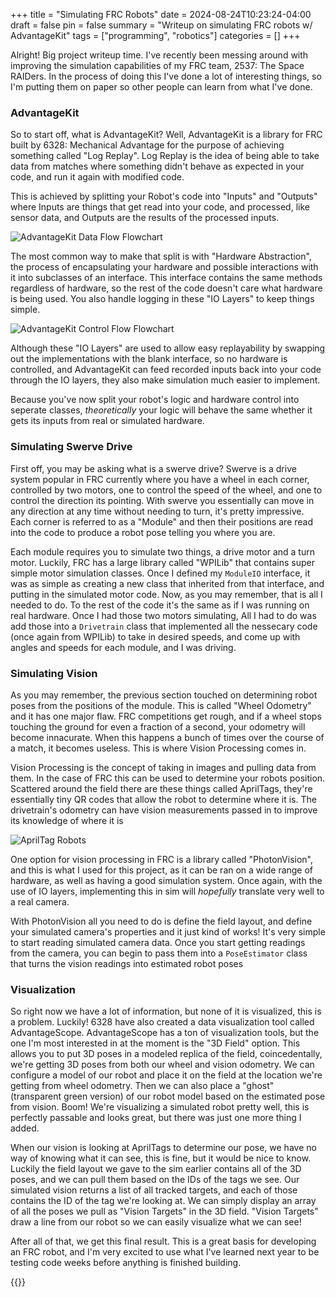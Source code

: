 +++
title = "Simulating FRC Robots"
date = 2024-08-24T10:23:24-04:00
draft = false
pin = false
summary = "Writeup on simulating FRC robots w/ AdvantageKit"
tags = ["programming", "robotics"]
categories = []
+++

Alright! Big project writeup time. I've recently been messing around with improving the simulation capabilities of my FRC team, 2537: The Space RAIDers. In the process of doing this I've done a lot of interesting things, so I'm putting them on paper so other people can learn from what I've done.

### AdvantageKit

So to start off, what is AdvantageKit? Well, AdvantageKit is a library for FRC built by 6328: Mechanical Advantage for the purpose of achieving something called "Log Replay".
Log Replay is the idea of being able to take data from matches where something didn't behave as expected in your code, and run it again with modified code. 

This is achieved by splitting your Robot's code into "Inputs" and "Outputs" where Inputs are things that get read into your code, and processed, like sensor data, and Outputs are the results of the processed inputs.

![AdvantageKit Data Flow Flowchart](log_replay_flow.png)

The most common way to make that split is with "Hardware Abstraction", the process of encapsulating your hardware and possible interactions with it into subclasses of an interface. This interface contains the same methods regardless of hardware, so the rest of the code doesn't care what hardware is being used. You also handle logging in these "IO Layers" to keep things simple.

![AdvantageKit Control Flow Flowchart](akit_control_flow.png)

Although these "IO Layers" are used to allow easy replayability by swapping out the implementations with the blank interface, so no hardware is controlled, and AdvantageKit can feed recorded inputs back into your code through the IO layers, they also make simulation much easier to implement. 

Because you've now split your robot's logic and hardware control into seperate classes, *theoretically* your logic will behave the same whether it gets its inputs from real or simulated hardware.

### Simulating Swerve Drive

First off, you may be asking what is a swerve drive? Swerve is a drive system popular in FRC currently where you have a wheel in each corner, controlled by two motors, one to control the speed of the wheel, and one to control the direction its pointing. With swerve you essentially can move in any direction at any time without needing to turn, it's pretty impressive. Each corner is referred to as a "Module" and then their positions are read into the code to produce a robot pose telling you where you are.

Each module requires you to simulate two things, a drive motor and a turn motor. Luckily, FRC has a large library called "WPILib" that contains super simple motor simulation classes. Once I defined my `ModuleIO` interface, it was as simple as creating a new class that inherited from that interface, and putting in the simulated motor code. Now, as you may remember, that is all I needed to do. To the rest of the code it's the same as if I was running on real hardware. Once I had those two motors simulating, All I had to do was add those into a `Drivetrain` class that implemented all the nessecary code (once again from WPILib) to take in desired speeds, and come up with angles and speeds for each module, and I was driving.

### Simulating Vision

As you may remember, the previous section touched on determining robot poses from the positions of the module. This is called "Wheel Odometry" and it has one major flaw. FRC competitions get rough, and if a wheel stops touching the ground for even a fraction of a second, your odometry will become innacurate. When this happens a bunch of times over the course of a match, it becomes useless. This is where Vision Processing comes in.

Vision Processing is the concept of taking in images and pulling data from them. In the case of FRC this can be used to determine your robots position. Scattered around the field there are these things called AprilTags, they're essentially tiny QR codes that allow the robot to determine where it is. The drivetrain's odometry can have vision measurements passed in to improve its knowledge of where it is

![AprilTag Robots](april_tag_bots.jpg)

One option for vision processing in FRC is a library called "PhotonVision", and this is what I used for this project, as it can be ran on a wide range of hardware, as well as having a good simulation system. Once again, with the use of IO layers, implementing this in sim will *hopefully* translate very well to a real camera.

With PhotonVision all you need to do is define the field layout, and define your simulated camera's properties and it just kind of works! It's very simple to start reading simulated camera data. Once you start getting readings from the camera, you can begin to pass them into a `PoseEstimator` class that turns the vision readings into estimated robot poses

### Visualization

So right now we have a lot of information, but none of it is visualized, this is a problem. Luckily! 6328 have also created a data visualization tool called AdvantageScope. AdvantageScope has a ton of visualization tools, but the one I'm most interested in at the moment is the "3D Field" option. This allows you to put 3D poses in a modeled replica of the field, coincedentally, we're getting 3D poses from both our wheel and vision odometry. We can configure a model of our robot and place it on the field at the location we're getting from wheel odometry. Then we can also place a "ghost" (transparent green version) of our robot model based on the estimated pose from vision. Boom! We're visualizing a simulated robot pretty well, this is perfectly passable and looks great, but there was just one more thing I added.

When our vision is looking at AprilTags to determine our pose, we have no way of knowing what it can see, this is fine, but it would be nice to know. Luckily the field layout we gave to the sim earlier contains all of the 3D poses, and we can pull them based on the IDs of the tags we see. Our simulated vision returns a list of all tracked targets, and each of those contains the ID of the tag we're looking at. We can simply display an array of all the poses we pull as "Vision Targets" in the 3D field. "Vision Targets" draw a line from our robot so we can easily visualize what we can see!

After all of that, we get this final result. This is a great basis for developing an FRC robot, and I'm very excited to use what I've learned next year to be testing code weeks before anything is finished building.

{{<youtube MO0RF5FrjcY>}}